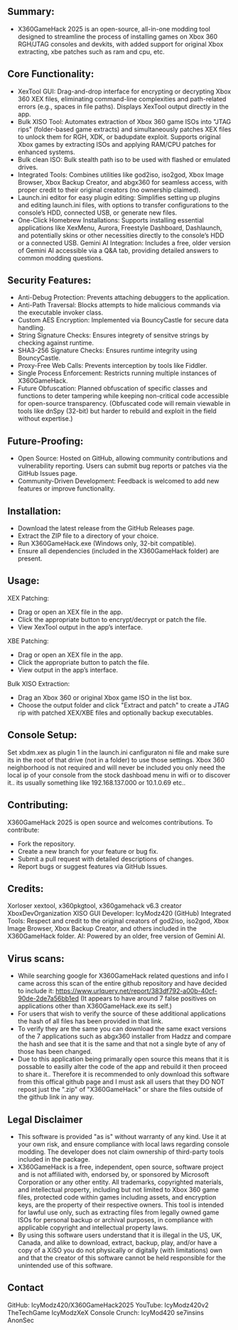 Summary:
----------------------------------------------------
- X360GameHack 2025 is an open-source, all-in-one modding tool designed to streamline the process of installing games on Xbox 360 RGH/JTAG consoles and devkits, with added support for original Xbox extracting, xbe patches such as ram and cpu, etc.

Core Functionality:
----------------------------------------------------
- XexTool GUI: Drag-and-drop interface for encrypting or decrypting Xbox 360 XEX files, eliminating command-line complexities and path-related errors (e.g., spaces in file paths). Displays XexTool output directly in the app.
- Bulk XISO Tool: Automates extraction of Xbox 360 game ISOs into "JTAG rips" (folder-based game extracts) and simultaneously patches XEX files to unlock them for RGH, XDK, or badupdate exploit. Supports original Xbox games by extracting ISOs and applying RAM/CPU patches for enhanced systems. 
- Bulk clean ISO: Bulk stealth path iso to be used with flashed or emulated drives.
- Integrated Tools: Combines utilities like god2iso, iso2god, Xbox Image Browser, Xbox Backup Creator, and abgx360 for seamless access, with proper credit to their original creators (no ownership claimed).
- Launch.ini editor for easy plugin editing: Simplifies setting up plugins and editing launch.ini files, with options to transfer configurations to the console’s HDD, connected USB, or generate new files.
- One-Click Homebrew Installations: Supports installing essential applications like XexMenu, Aurora, Freestyle Dashboard, Dashlaunch, and potentially skins or other necessities directly to the console’s HDD or a connected USB.
Gemini AI Integration: Includes a free, older version of Gemini AI accessible via a Q&A tab, providing detailed answers to common modding questions.

Security Features:
----------------------------------------------------
- Anti-Debug Protection: Prevents attaching debuggers to the application.
- Anti-Path Traversal: Blocks attempts to hide malicious commands via the executable invoker class.
- Custom AES Encryption: Implemented via BouncyCastle for secure data handling.
- String Signature Checks: Ensures integrety of sensitve strings by checking against runtime.
- SHA3-256 Signature Checks: Ensures runtime integrity using BouncyCastle.
- Proxy-Free Web Calls: Prevents interception by tools like Fiddler.
- Single Process Enforcement: Restricts running multiple instances of X360GameHack.
- Future Obfuscation: Planned obfuscation of specific classes and functions to deter tampering while keeping non-critical code accessible for open-source transparency. 
(Obfuscated code will remain viewable in tools like dnSpy (32-bit) but harder to rebuild and exploit in the field without expertise.)

Future-Proofing:
----------------------------------------------------
- Open Source: Hosted on GitHub, allowing community contributions and vulnerability reporting. Users can submit bug reports or patches via the GitHub Issues page.
- Community-Driven Development: Feedback is welcomed to add new features or improve functionality.

Installation:
----------------------------------------------------
- Download the latest release from the GitHub Releases page.
- Extract the ZIP file to a directory of your choice.
- Run X360GameHack.exe (Windows only, 32-bit compatible).
- Ensure all dependencies (included in the X360GameHack folder) are present.

Usage:
----------------------------------------------------

XEX Patching:
- Drag or open an XEX file in the app.
- Click the appropriate button to encrypt/decrypt or patch the file.
- View XexTool output in the app’s interface.

XBE Patching:
- Drag or open an XEX file in the app.
- Click the appropriate button to patch the file.
- View output in the app’s interface.

Bulk XISO Extraction:
- Drag an Xbox 360 or original Xbox game ISO in the list box.
- Choose the output folder and click "Extract and patch" to create a JTAG rip with patched XEX/XBE files and optionally backup executables.

Console Setup:
----------------------------------------------------
Set xbdm.xex as plugin 1 in the launch.ini canfiguraton ni file and make sure its in the root of that drive (not in a folder) to use those settings.
Xbox 360 neighborhood is not required and will never be included you only need the local ip of your console from the stock dashboad menu in wifi or to discover it.. its usually something like 192.168.137.000 or 10.1.0.69 etc..

Contributing:
----------------------------------------------------
X360GameHack 2025 is open source and welcomes contributions. To contribute:

- Fork the repository.
- Create a new branch for your feature or bug fix.
- Submit a pull request with detailed descriptions of changes.
- Report bugs or suggest features via GitHub Issues.

Credits:
----------------------------------------------------
Xorloser xextool, x360pkgtool, x360gamehack v6.3 creator
XboxDevOrganization XISO
GUI Developer: IcyModz420 (GitHub)
Integrated Tools: Respect and credit to the original creators of god2iso, iso2god, Xbox Image Browser, Xbox Backup Creator, and others included in the X360GameHack folder.
AI: Powered by an older, free version of Gemini AI.

Virus scans:
----------------------------------------------------
- While searching google for X360GameHack related questions and info I came across this scan of the entire github repository and have decided to include it:
https://www.urlquery.net/report/383df792-a00b-40cf-90de-2de7a56bb1ed 
(It appears to have around 7 false positives on applications other than X360GameHack.exe its self.)
- For users that wish to verify the source of these additional applications the hash of all files has been provided in that link.
- To verify they are the same you can download the same exact versions of the 7 applications such as abgx360 installer from Hadzz and compare the hash and see that it is the same and that not a single byte of any of those has been changed. 
- Due to this application being primarally open source this means that it is possable to easilly alter the code of the app and rebuild it then proceed to share it.. Therefore it is recommended to only download this software from this offical github page and I must ask all users that they DO NOT repost just the ".zip" of "X360GameHack" or share the files outside of the github link in any way.

Legal Disclaimer
----------------------------------------------------
- This software is provided "as is" without warranty of any kind. Use it at your own risk, and ensure compliance with local laws regarding console modding. The developer does not claim ownership of third-party tools included in the package.
- X360GameHack is a free, independent, open source, software project and is not affiliated with, endorsed by, or sponsored by Microsoft Corporation or any other entity. All trademarks, copyrighted materials, and intellectual property, including but not limited to Xbox 360 game files, protected code within games including assets, and encryption keys, are the property of their respective owners. This tool is intended for lawful use only, such as extracting files from legally owned game ISOs for personal backup or archival purposes, in compliance with applicable copyright and intellectual property laws.
- By using this software users understand that it is illegal in the US, UK, Canada, and alike to download, extract, backup, play, and/or have a copy of a XiSO you do not physically or digitally (with limitations) own and that the creator of this software cannot be held responsible for the unintended use of this software.

Contact
----------------------------------------------------
GitHub: IcyModz420/X360GameHack2025
YouTube: IcyModz420v2
TheTechGame IcyModzXeX
Console Crunch: IcyMod420
se7insins AnonSec
